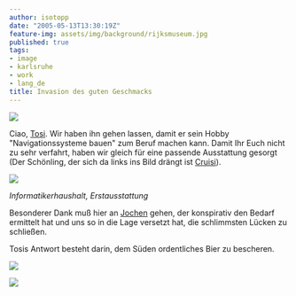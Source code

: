 ```yaml
---
author: isotopp
date: "2005-05-13T13:30:19Z"
feature-img: assets/img/background/rijksmuseum.jpg
published: true
tags:
- image
- karlsruhe
- work
- lang_de
title: Invasion des guten Geschmacks
---
```


![](/uploads/tosi_cruisi.jpg)

Ciao, 
[Tosi](http://www.torsten-sievers.de/blog/index.php?/archives/21-ich-hab-die-wohnung-gestrichen-voll.html).
Wir haben ihn gehen lassen, damit er sein Hobby "Navigationssysteme bauen" zum Beruf machen kann.
Damit Ihr Euch nicht zu sehr verfahrt, haben wir gleich für eine passende Ausstattung gesorgt (Der Schönling, der sich da links ins Bild drängt ist 
[Cruisi](http://blog.eichenberg-online.de/archives/138-Abgestuerzt.html)).

![](/uploads/knuth.jpg)

*Informatikerhaushalt, Erstausstattung*

Besonderer Dank muß hier an 
[Jochen](http://wersdoerfer.com/~jochen/s9y/index.php)
gehen, der konspirativ den Bedarf ermittelt hat und uns so in die Lage versetzt hat, die schlimmsten Lücken zu schließen.

Tosis Antwort besteht darin, dem Süden ordentliches Bier zu bescheren.

![](/uploads/flens2.jpg)

![](/uploads/flens1.jpg)
